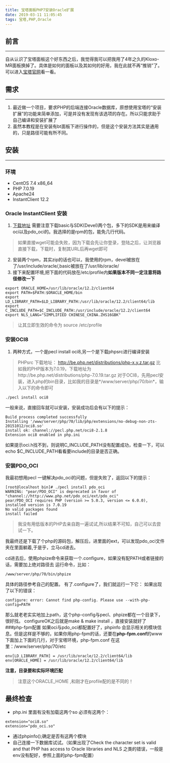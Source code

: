 ```yaml
---
title: 宝塔面板PHP7安装Oracle扩展
date: 2019-03-11 11:05:45
tags: 宝塔,PHP,Oracle
---
```


## 前言
------------
自从认识了宝塔面板这个好东西之后，我觉得我可以把我用了4年之久的Kloxo-MR面板换掉了。具体是如何的面板以及其如何的好用，我在此就不再“推销”了。可以进入[宝塔官网](http://www.bt.cn)看一看。
## 需求
--------------
1. 最近做一个项目，要求PHP的后端连接Oracle数据库，原想使用宝塔的“安装扩展”的功能来简单添加，可是并没有发现有该选项的存在。所以只能求助于自己编译和安装扩展了
2. 虽然本教程是在安装有bt面板下进行操作的，但是这个安装方法其实是通用的，只是路径可能有所不同。
## 安装
----------------
### 环境
* CentOS 7.4 x86_64
* PHP 7.0.19
* Apache24
* InstantClient 12.2
### Oracle InstantClient 安装
1. [下载地址](http://www.oracle.com/technetwork/database/database-technologies/instant-client/downloads/index.html) 需要注意下载basic与SDK(Devel)两个包，多下的SDK是用来编译oci以及pdo_oci的。我选择的是rpm的包，能免几行代码。
>如果直接wget可能会失败，因为下载会先让你登录，登陆之后，让浏览器直接下载，下载时，复制其URL后再wget即可
2. 安装两个rpm，其实zip的话也可以，我使用的rpm，devel被放在了/usr/include/oracle/,basic被放在了/usr/lib/oracle/
3. 接下来配置环境,把下面的代码放在/etc/profile内**如果版本不同一定注意将路径修改一下**
```
export ORACLE_HOME=/usr/lib/oracle/12.2/client64
export PATH=$PATH:$ORACLE_HOME/bin
export LD_LIBRARY_PATH=$LD_LIBRARY_PATH:/usr/lib/oracle/12.2/client64/lib
export C_INCLUDE_PATH=$C_INCLUDE_PATH:/usr/include/oracle/12.2/client64
export NLS_LANG="SIMPLIFIED CHINESE_CHINA.ZHS16GBK"
```
> 让其立即生效的命令为 source /etc/profile
### 安装OCI8
1. 两种方式，一个是pecl install oci8,另一个是下载phpsrc进行编译安装
> PHPsrc 下载地址： http://be.php.net/distributions/php-x.y.z.tar.gz
> 比如我的PHP版本为7.0.19，下载地址为http://be.php.net/distributions/php-7.0.19.tar.gz
对于OCI8，先用pecl安装，进入php的bin目录，比如我的目录是*/www/server/php/70/bin*，输入以下的命令即可
```
./pecl install oci8
```
一般来说，直接回车就可以安装，安装成功后会有以下的提示：
```
Build process completed successfully
Installing '/www/server/php/70/lib/php/extensions/no-debug-non-zts-20151012/oci8.so'
install ok: channel://pecl.php.net/oci8-2.1.8
Extension oci8 enabled in php.ini
```
如果提示oci.h找不到，则说明C_INCLUDE_PATH没有配置成功，检查一下，可以echo $C_INCLUDE_PATH看看要include的目录是否正确。
### 安装PDO_OCI
我最初想用pecl 一键解决pdo_oci的问题，但是失败了，返回以下的提示：
```
[root@localhost bin]# ./pecl install pdo_oci
WARNING: "pear/PDO_OCI" is deprecated in favor of "channel://http://www.php.net/pdo_oci/ext/pdo_oci"
pear/PDO_OCI requires PHP (version >= 5.0.3, version <= 6.0.0), installed version is 7.0.19
No valid packages found
install failed
```
> 我没有用低版本的PHP去亲自跑一遍试试,所以结果不可知，自己可以去尝试一下。

我最终还是下载了个php的源码包，解压后，进里面的ext，可以发现pdo_oci文件夹在里面躺着,于是乎，立马cd进去。

cd进去后，使用phpize命令来获取一个.configure，如果没有配PATH或者链接的话，需要加上绝对路径去
运行命令，比如：
```
/www/server/php/70/bin/phpize
```
具体的路径参考自己的配置。
有了.configure了，我们就运行一下它：
如果出现了以下的错误：
```
configure: error: Cannot find php-config. Please use --with-php-config=PATH
```
那么就老老实实地加上path，这个php-config与pecl、phpize都在一个目录下，很好找。
configureOK之后就是make & make install ，直接安装就好了
###php-fpm配置
 如果oci与pdo_oci都配置好了，phpinfo 会显示相关的模块信息。但是这样是不够的，如果你用php-fpm的话，还要在**php-fpm.conf**的www下面加上下面的几行，对于宝塔环境，php-fpm.conf 在这里：/www/server/php/70/etc
```
env[LD_LIBRARY_PATH] = /usr/lib/oracle/12.2/client64/lib
env[ORACLE_HOME] = /usr/lib/oracle/12.2/client64/lib
```
**注意，目录要和实际环境匹配**
> 注意这个ORACLE_HOME ,和刚才在profile配的是不同的！
## 最终检查
* php.ini 里面有没有加载这两个so
必须有这两个：
```
extension="oci8.so"
extension="pdo_oci.so"
```
*  通过phpinfo();确定是否有这两个模块
*  自己连接一下数据库试试。（如果出现了Check the character set is valid and that PHP has access to Oracle libraries and NLS 之类的错误，一般是env没有配好，参照上面的php-fpm配置）
